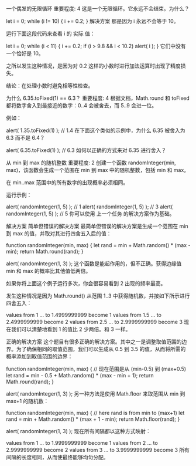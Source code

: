一个偶发的无限循环
重要程度: 4
这是一个无限循环。它永远不会结束。为什么？

let i = 0;
while (i != 10) {
  i += 0.2;
}
解决方案
那是因为 i 永远不会等于 10。

运行下面这段代码来查看 i 的 实际 值：

let i = 0;
while (i < 11) {
  i += 0.2;
  if (i > 9.8 && i < 10.2) alert( i );
}
它们中没有一个恰好是 10。

之所以发生这种情况，是因为对 0.2 这样的小数时进行加法运算时出现了精度损失。

结论：在处理小数时避免相等性检查。

为什么 6.35.toFixed(1) == 6.3？
重要程度: 4
根据文档，Math.round 和 toFixed 都将数字舍入到最接近的数字：0..4 会被舍去，而 5..9 会进一位。

例如：

alert( 1.35.toFixed(1) ); // 1.4
在下面这个类似的示例中，为什么 6.35 被舍入为 6.3 而不是 6.4？

alert( 6.35.toFixed(1) ); // 6.3
如何以正确的方式来对 6.35 进行舍入？

从 min 到 max 的随机整数
重要程度: 2
创建一个函数 randomInteger(min, max)，该函数会生成一个范围在 min 到 max 中的随机整数，包括 min 和 max。

在 min..max 范围中的所有数字的出现概率必须相同。

运行示例：

alert( randomInteger(1, 5) ); // 1
alert( randomInteger(1, 5) ); // 3
alert( randomInteger(1, 5) ); // 5
你可以使用 上一个任务 的解决方案作为基础。

解决方案
简单但错误的解决方案
最简单但错误的解决方案是生成一个范围在 min 到 max 的值，并取对其进行四舍五入后的值：

function randomInteger(min, max) {
  let rand = min + Math.random() * (max - min);
  return Math.round(rand);
}

alert( randomInteger(1, 3) );
这个函数是能起作用的，但不正确。获得边缘值 min 和 max 的概率比其他值低两倍。

如果你将上面这个例子运行多次，你会很容易看到 2 出现的频率最高。

发生这种情况是因为 Math.round() 从范围 1..3 中获得随机数，并按如下所示进行四舍五入：

values from 1    ... to 1.4999999999  become 1
values from 1.5  ... to 2.4999999999  become 2
values from 2.5  ... to 2.9999999999  become 3
现在我们可以清楚地看到 1 的值比 2 少两倍。和 3 一样。

正确的解决方案
这个题目有很多正确的解决方案。其中之一是调整取值范围的边界。为了确保相同的取值范围，我们可以生成从 0.5 到 3.5 的值，从而将所需的概率添加到取值范围的边界：

function randomInteger(min, max) {
  // 现在范围是从  (min-0.5) 到 (max+0.5)
  let rand = min - 0.5 + Math.random() * (max - min + 1);
  return Math.round(rand);
}

alert( randomInteger(1, 3) );
另一种方法是使用 Math.floor 来取范围从 min 到 max+1 的随机数：

function randomInteger(min, max) {
  // here rand is from min to (max+1)
  let rand = min + Math.random() * (max + 1 - min);
  return Math.floor(rand);
}

alert( randomInteger(1, 3) );
现在所有间隔都以这种方式映射：

values from 1  ... to 1.9999999999  become 1
values from 2  ... to 2.9999999999  become 2
values from 3  ... to 3.9999999999  become 3
所有间隔的长度相同，从而使最终能够均匀分配。
